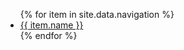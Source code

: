 ---
---

<nav>
    <ul>
        {% for item in site.data.navigation %}
        <li>
            <a href="{{ item.link }}"
                {%if page.url == item.link %}class="nav-item-active"{% endif %}>
                {{ item.name }}
            </a>
        </li>
        {% endfor %}
    </ul>
</nav>
